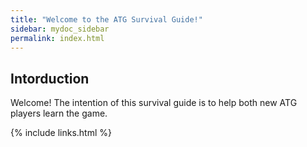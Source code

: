 ```yaml
---
title: "Welcome to the ATG Survival Guide!"
sidebar: mydoc_sidebar
permalink: index.html
---
```


## Intorduction

Welcome! The intention of this survival guide is to help both new ATG players learn the game.

{% include links.html %}
